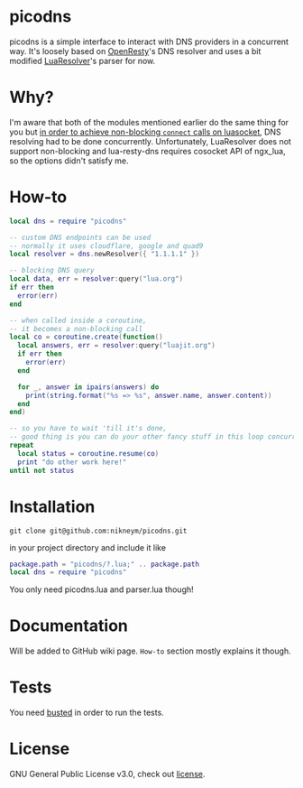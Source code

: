 picodns
===========
picodns is a simple interface to interact with DNS providers in a concurrent way. It's loosely based on [OpenResty](https://github.com/openresty/lua-resty-dns)'s DNS resolver and uses a bit modified [LuaResolver](https://github.com/zeitgeist87/LuaResolver)'s parser for now.

Why?
===========
I'm aware that both of the modules mentioned earlier do the same thing for you but [in order to achieve non-blocking `connect` calls on luasocket](https://github.com/lunarmodules/luasocket/issues/382), DNS resolving had to be done concurrently. Unfortunately, LuaResolver does not support non-blocking and lua-resty-dns requires cosocket API of ngx_lua, so the options didn't satisfy me.

How-to
===========
```lua
local dns = require "picodns"

-- custom DNS endpoints can be used
-- normally it uses cloudflare, google and quad9
local resolver = dns.newResolver({ "1.1.1.1" })

-- blocking DNS query
local data, err = resolver:query("lua.org")
if err then
  error(err)
end

-- when called inside a coroutine,
-- it becomes a non-blocking call
local co = coroutine.create(function()
  local answers, err = resolver:query("luajit.org")
  if err then
    error(err)
  end

  for _, answer in ipairs(answers) do
    print(string.format("%s => %s", answer.name, answer.content))
  end
end)

-- so you have to wait 'till it's done,
-- good thing is you can do your other fancy stuff in this loop concurrently!
repeat
  local status = coroutine.resume(co)
  print "do other work here!"
until not status
```

Installation
===========
```
git clone git@github.com:nikneym/picodns.git
```
in your project directory and include it like
```lua
package.path = "picodns/?.lua;" .. package.path
local dns = require "picodns"
```
You only need picodns.lua and parser.lua though!

Documentation
===========
Will be added to GitHub wiki page. `How-to` section mostly explains it though.

Tests
===========
You need [busted](http://olivinelabs.com/busted) in order to run the tests.

License
===========
GNU General Public License v3.0, check out [license](https://github.com/nikneym/picodns/blob/main/LICENSE).